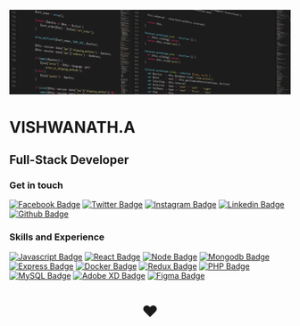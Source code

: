 ![Banner](https://github.com/vishwanath231/vishwanath231/blob/Master/programming.png)



<!-- ![Visits Badge](https://komarev.com/ghpvc/?username=vishwanath231&label=PROFILE+VIEWS) -->









# VISHWANATH.A    

## Full-Stack Developer


### Get in touch

[![Facebook Badge](https://img.shields.io/badge/Facebook-1877F2?style=for-the-badge&logo=facebook&logoColor=white&link=https://www.facebook.com/vishwanath231)](https://www.facebook.com/vishwanath231)
[![Twitter Badge](https://img.shields.io/badge/twitter-1DA1F2?style=for-the-badge&logo=twitter&logoColor=white&link=https://twitter.com/vishwanath231?s=09)](https://twitter.com/vishwanath231)
[![Instagram Badge](https://img.shields.io/badge/Instagram-E4405F?style=for-the-badge&logo=instagram&logoColor=white)](https://instagram.com/vishwanathofficial.dev)
[![Linkedin Badge](https://img.shields.io/badge/LinkedIn-0077B5?style=for-the-badge&logo=linkedin&logoColor=white)](https://www.linkedin.com/in/vishwanath231/)
[![Github Badge](https://img.shields.io/badge/GitHub-100000?style=for-the-badge&logo=github&logoColor=white)](https://github.com/vishwanath231)

### Skills and Experience

  [![Javascript Badge](https://img.shields.io/badge/JavaScript-F7DF1E.svg?style=for-the-badge&logo=JavaScript&logoColor=black)](https://www.w3schools.com/js/)
  [![React Badge](https://img.shields.io/badge/React-61DAFB.svg?style=for-the-badge&logo=React&logoColor=black)](https://reactjs.org/)
  [![Node Badge](https://img.shields.io/badge/Node.js-339933.svg?style=for-the-badge&logo=nodedotjs&logoColor=white)](https://nodejs.org/en/)
  [![Mongodb Badge](https://img.shields.io/badge/MongoDB-47A248.svg?style=for-the-badge&logo=MongoDB&logoColor=white)](https://www.mongodb.com/)
  [![Express Badge](https://img.shields.io/badge/Express.js-000000?style=for-the-badge&logo=express&logoColor=white)](https://expressjs.com/)
  [![Docker Badge](https://img.shields.io/badge/Docker-2496ED.svg?style=for-the-badge&logo=Docker&logoColor=white)](https://docs.docker.com/)
  [![Redux Badge](https://img.shields.io/badge/Redux-593D88?style=for-the-badge&logo=redux&logoColor=white)](https://redux.js.org/)
  [![PHP Badge](https://img.shields.io/badge/PHP-777BB4.svg?style=for-the-badge&logo=PHP&logoColor=white)](https://www.w3schools.com/php/)
  [![MySQL Badge](https://img.shields.io/badge/MySQL-4479A1.svg?style=for-the-badge&logo=MySQL&logoColor=white)](https://www.w3schools.com/MySQL/default.asp)
  [![Adobe XD Badge](https://img.shields.io/badge/Adobe%20XD-470137?style=for-the-badge&logo=Adobe%20XD&logoColor=#FF61F6)](https://www.adobe.com/in/)
  [![Figma Badge](https://img.shields.io/badge/Figma-F24E1E?style=for-the-badge&logo=figma&logoColor=white)](https://www.figma.com/)

<h1 align="center">❤️</h1>
